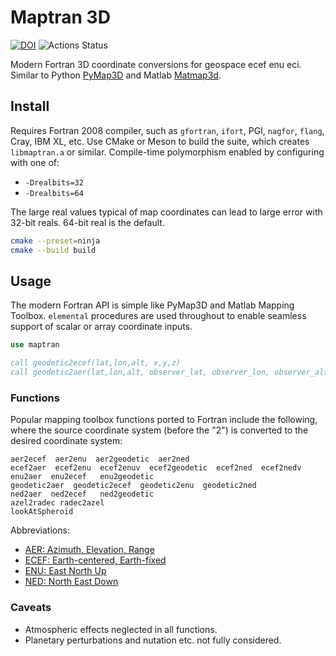 # Maptran 3D

[![DOI](https://zenodo.org/badge/144193557.svg)](https://zenodo.org/badge/latestdoi/144193557)
![Actions Status](https://github.com/geospace-code/maptran3d/workflows/ci/badge.svg)

Modern Fortran 3D coordinate conversions for geospace ecef enu eci.
Similar to Python
[PyMap3D](https://github.com/scivision/pymap3d)
and Matlab
[Matmap3d](https://github.com/geospace-code/matmap3d).

## Install

Requires Fortran 2008 compiler, such as `gfortran`, `ifort`, PGI, `nagfor`, `flang`, Cray, IBM XL, etc.
Use CMake or Meson to build the suite, which creates `libmaptran.a` or similar.
Compile-time polymorphism enabled by configuring with one of:

* `-Drealbits=32`
* `-Drealbits=64`

The large real values typical of map coordinates can lead to large error with 32-bit reals.
64-bit real is the default.

```sh
cmake --preset=ninja
cmake --build build
```

## Usage

The modern Fortran API is simple like PyMap3D and Matlab Mapping Toolbox.
`elemental` procedures are used throughout to enable seamless support of scalar or array coordinate inputs.

```fortran
use maptran

call geodetic2ecef(lat,lon,alt, x,y,z)
call geodetic2aer(lat,lon,alt, observer_lat, observer_lon, observer_alt)
```

### Functions

Popular mapping toolbox functions ported to Fortran include the
following, where the source coordinate system (before the "2") is
converted to the desired coordinate system:

```
aer2ecef  aer2enu  aer2geodetic  aer2ned
ecef2aer  ecef2enu  ecef2enuv  ecef2geodetic  ecef2ned  ecef2nedv
enu2aer  enu2ecef   enu2geodetic
geodetic2aer  geodetic2ecef  geodetic2enu  geodetic2ned
ned2aer  ned2ecef   ned2geodetic
azel2radec radec2azel
lookAtSpheroid
```

Abbreviations:

* [AER: Azimuth, Elevation, Range](https://en.wikipedia.org/wiki/Spherical_coordinate_system)
* [ECEF: Earth-centered, Earth-fixed](https://en.wikipedia.org/wiki/ECEF)
* [ENU: East North Up](https://en.wikipedia.org/wiki/Axes_conventions#Ground_reference_frames:_ENU_and_NED)
* [NED: North East Down](https://en.wikipedia.org/wiki/North_east_down)

### Caveats

* Atmospheric effects neglected in all functions.
* Planetary perturbations and nutation etc. not fully considered.
